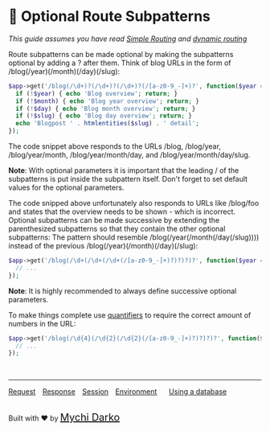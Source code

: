 # 🎐 Optional Route Subpatterns

*This guide assumes you have read [Simple Routing](leaf/v/2.4/routing) and [dynamic routing](leaf/v/2.4/routing/dynamic)*

Route subpatterns can be made optional by making the subpatterns optional by adding a ? after them. Think of blog URLs in the form of /blog(/year)(/month)(/day)(/slug):

```php
$app->get('/blog(/\d+)?(/\d+)?(/\d+)?(/[a-z0-9_-]+)?', function($year = null, $month = null, $day = null, $slug = null) {
  if (!$year) { echo 'Blog overview'; return; }
  if (!$month) { echo 'Blog year overview'; return; }
  if (!$day) { echo 'Blog month overview'; return; }
  if (!$slug) { echo 'Blog day overview'; return; }
  echo 'Blogpost ' . htmlentities($slug) . ' detail';
});
```

The code snippet above responds to the URLs /blog, /blog/year, /blog/year/month, /blog/year/month/day, and /blog/year/month/day/slug.

**Note**: With optional parameters it is important that the leading / of the subpatterns is put inside the subpattern itself. Don't forget to set default values for the optional parameters.

The code snipped above unfortunately also responds to URLs like /blog/foo and states that the overview needs to be shown - which is incorrect. Optional subpatterns can be made successive by extending the parenthesized subpatterns so that they contain the other optional subpatterns: The pattern should resemble /blog(/year(/month(/day(/slug)))) instead of the previous /blog(/year)(/month)(/day)(/slug):

```php
$app->get('/blog(/\d+(/\d+(/\d+(/[a-z0-9_-]+)?)?)?)?', function($year = null, $month = null, $day = null, $slug = null) {
  // ...
});
```

**Note**: It is highly recommended to always define successive optional parameters.

To make things complete use [quantifiers](http://www.php.net/manual/en/regexp.reference.repetition.php) to require the correct amount of numbers in the URL:

```php
$app->get('/blog(/\d{4}(/\d{2}(/\d{2}(/[a-z0-9_-]+)?)?)?)?', function($year = null, $month = null, $day = null, $slug = null) {
  // ...
});
```

<br>
<hr>

<a href="#/v/2.0/http/request" style="margin: 0px">Request</a>
<a href="#/v/2.0/http/response" style="margin: 0px 10px;">Response</a>
<a href="#/v/2.0/http/session" style="margin: 0px; 10px;">Session</a>
<a href="#/v/2.0/environment" style="margin: 0px 10px;">Environment</a>
<a href="#/v/2.0/database" style="margin: 0px 10px;">Using a database</a>

<br>
Built with ❤ by <a href="https://mychi.netlify.com" style="font-size: 20px; color: #111;" target="_blank">Mychi Darko</a>
